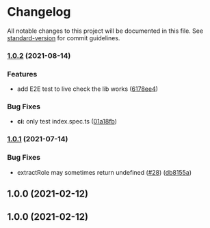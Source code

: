 # Changelog

All notable changes to this project will be documented in this file. See [standard-version](https://github.com/conventional-changelog/standard-version) for commit guidelines.

### [1.0.2](https://github.com/makigas/discordjs-reaction-role/compare/v1.0.1...v1.0.2) (2021-08-14)


### Features

* add E2E test to live check the lib works ([6178ee4](https://github.com/makigas/discordjs-reaction-role/commit/6178ee413d7a1e10a507e1945e337d286af11a58))


### Bug Fixes

* **ci:** only test index.spec.ts ([01a18fb](https://github.com/makigas/discordjs-reaction-role/commit/01a18fbb5a5187e513392c5e2199a505efd18a55))

### [1.0.1](https://github.com/makigas/discordjs-reaction-role/compare/v1.0.0...v1.0.1) (2021-07-14)


### Bug Fixes

* extractRole may sometimes return undefined ([#28](https://github.com/makigas/discordjs-reaction-role/issues/28)) ([db8155a](https://github.com/makigas/discordjs-reaction-role/commit/db8155a4b704cfac323b519ed486cde08ec4129f))

## 1.0.0 (2021-02-12)

## 1.0.0 (2021-02-12)

